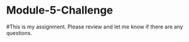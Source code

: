 # Module-5-Challenge

#This is my assignment. Please review and let me know if there are any questions. 
